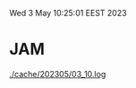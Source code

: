 Wed  3 May 10:25:01 EEST 2023
# JAM
<a href='./cache/202305/03_10.log'>./cache/202305/03_10.log</a>
